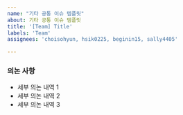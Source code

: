 ```yaml
---
name: "기타 공통 이슈 템플릿"
about: 기타 공통 이슈 템플릿
title: '[Team] Title'
labels: 'Team'
assignees: 'choisohyun, hsik0225, beginin15, sally4405'

---
```


### 의논 사항

* 세부 의논 내역 1
* 세부 의논 내역 2
* 세부 의논 내역 3

